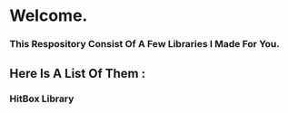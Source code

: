 # Welcome.
### This Respository Consist Of A Few Libraries I Made For You.
## Here Is A List Of Them :
### HitBox Library
